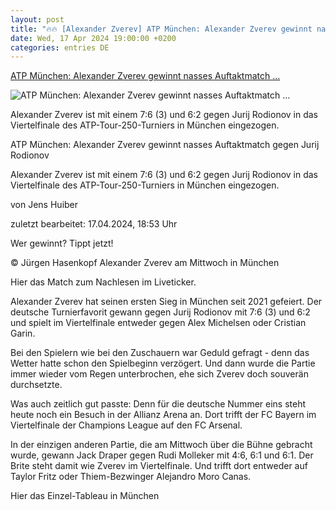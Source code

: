 ```yaml
---
layout: post
title: "🔥🔥 [Alexander Zverev] ATP München: Alexander Zverev gewinnt nasses Auftaktmatch ..."
date: Wed, 17 Apr 2024 19:00:00 +0200
categories: entries DE
---
```

[ATP München: Alexander Zverev gewinnt nasses Auftaktmatch ...](https://www.tennisnet.com/news/atp-muenchen-alexander-zverev-gewinnt-nasses-auftaktmatch-gegen-jurij-rodionov)

![ATP München: Alexander Zverev gewinnt nasses Auftaktmatch ...](https://www.tennisnet.com/fileadmin/_processed_/4/0/csm_zverev_jurij_bericht_ebdc01ec55.jpg)

Alexander Zverev ist mit einem 7:6 (3) und 6:2 gegen Jurij Rodionov in das Viertelfinale des ATP-Tour-250-Turniers in München eingezogen.

ATP München: Alexander Zverev gewinnt nasses Auftaktmatch gegen Jurij Rodionov

Alexander Zverev ist mit einem 7:6 (3) und 6:2 gegen Jurij Rodionov in das Viertelfinale des ATP-Tour-250-Turniers in München eingezogen.

von Jens Huiber

zuletzt bearbeitet: 17.04.2024, 18:53 Uhr

Wer gewinnt? Tippt jetzt!

© Jürgen Hasenkopf Alexander Zverev am Mittwoch in München

Hier das Match zum Nachlesen im Liveticker.

Alexander Zverev hat seinen ersten Sieg in München seit 2021 gefeiert. Der deutsche Turnierfavorit gewann gegen Jurij Rodionov mit 7:6 (3) und 6:2 und spielt im Viertelfinale entweder gegen Alex Michelsen oder Cristian Garin.

Bei den Spielern wie bei den Zuschauern war Geduld gefragt - denn das Wetter hatte schon den Spielbeginn verzögert. Und dann wurde die Partie immer wieder vom Regen unterbrochen, ehe sich Zverev doch souverän durchsetzte.

Was auch zeitlich gut passte: Denn für die deutsche Nummer eins steht heute noch ein Besuch in der Allianz Arena an. Dort trifft der FC Bayern im Viertelfinale der Champions League auf den FC Arsenal.

In der einzigen anderen Partie, die am Mittwoch über die Bühne gebracht wurde, gewann Jack Draper gegen Rudi Molleker mit 4:6, 6:1 und 6:1. Der Brite steht damit wie Zverev im Viertelfinale. Und trifft dort entweder auf Taylor Fritz oder Thiem-Bezwinger Alejandro Moro Canas.

Hier das Einzel-Tableau in München

